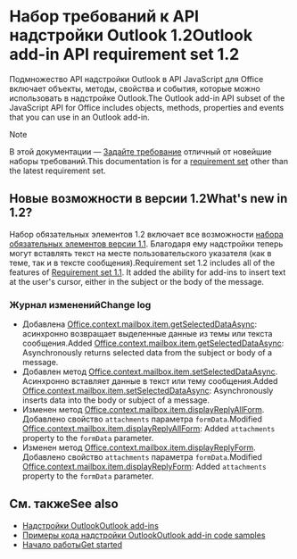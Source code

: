 # <a name="outlook-add-in-api-requirement-set-12"></a><span data-ttu-id="86968-101">Набор требований к API надстройки Outlook 1.2</span><span class="sxs-lookup"><span data-stu-id="86968-101">Outlook add-in API requirement set 1.2</span></span>

<span data-ttu-id="86968-102">Подмножество API надстройки Outlook в API JavaScript для Office включает объекты, методы, свойства и события, которые можно использовать в надстройке Outlook.</span><span class="sxs-lookup"><span data-stu-id="86968-102">The Outlook add-in API subset of the JavaScript API for Office includes objects, methods, properties and events that you can use in an Outlook add-in.</span></span>

> [!NOTE]
> <span data-ttu-id="86968-103">В этой документации — [Задайте требование](/javascript/office/requirement-sets/outlook-api-requirement-sets) отличный от новейшие наборы требований.</span><span class="sxs-lookup"><span data-stu-id="86968-103">This documentation is for a [requirement set](/javascript/office/requirement-sets/outlook-api-requirement-sets) other than the latest requirement set.</span></span> 

## <a name="whats-new-in-12"></a><span data-ttu-id="86968-104">Новые возможности в версии 1.2</span><span class="sxs-lookup"><span data-stu-id="86968-104">What's new in 1.2?</span></span>

<span data-ttu-id="86968-p101">Набор обязательных элементов 1.2 включает все возможности [набора обязательных элементов версии 1.1](../requirement-set-1.1/outlook-requirement-set-1.1.md). Благодаря ему надстройки теперь могут вставлять текст на месте пользовательского указателя (как в теме, так и в тексте сообщения).</span><span class="sxs-lookup"><span data-stu-id="86968-p101">Requirement set 1.2 includes all of the features of [Requirement set 1.1](../requirement-set-1.1/outlook-requirement-set-1.1.md). It added the ability for add-ins to insert text at the user's cursor, either in the subject or the body of the message.</span></span>

### <a name="change-log"></a><span data-ttu-id="86968-107">Журнал изменений</span><span class="sxs-lookup"><span data-stu-id="86968-107">Change log</span></span>

- <span data-ttu-id="86968-108">Добавлена [Office.context.mailbox.item.getSelectedDataAsync](office.context.mailbox.item.md#getselecteddataasynccoerciontype-options-callback--string): асинхронно возвращает выделенные данные из темы или текста сообщения.</span><span class="sxs-lookup"><span data-stu-id="86968-108">Added [Office.context.mailbox.item.getSelectedDataAsync](office.context.mailbox.item.md#getselecteddataasynccoerciontype-options-callback--string): Asynchronously returns selected data from the subject or body of a message.</span></span>
- <span data-ttu-id="86968-109">Добавлен метод [Office.context.mailbox.item.setSelectedDataAsync](office.context.mailbox.item.md#setselecteddataasyncdata-options-callback). Асинхронно вставляет данные в текст или тему сообщения.</span><span class="sxs-lookup"><span data-stu-id="86968-109">Added [Office.context.mailbox.item.setSelectedDataAsync](office.context.mailbox.item.md#setselecteddataasyncdata-options-callback): Asynchronously inserts data into the body or subject of a message.</span></span>
- <span data-ttu-id="86968-110">Изменен метод [Office.context.mailbox.item.displayReplyAllForm](office.context.mailbox.item.md#displayreplyallformformdata). Добавлено свойство `attachments` параметра `formData`.</span><span class="sxs-lookup"><span data-stu-id="86968-110">Modified [Office.context.mailbox.item.displayReplyAllForm](office.context.mailbox.item.md#displayreplyallformformdata): Added `attachments` property to the `formData` parameter.</span></span>
- <span data-ttu-id="86968-111">Изменен метод [Office.context.mailbox.item.displayReplyForm](office.context.mailbox.item.md#displayreplyformformdata). Добавлено свойство `attachments` параметра `formData`.</span><span class="sxs-lookup"><span data-stu-id="86968-111">Modified [Office.context.mailbox.item.displayReplyForm](office.context.mailbox.item.md#displayreplyformformdata): Added `attachments` property to the `formData` parameter.</span></span>

## <a name="see-also"></a><span data-ttu-id="86968-112">См. также</span><span class="sxs-lookup"><span data-stu-id="86968-112">See also</span></span>

- [<span data-ttu-id="86968-113">Надстройки Outlook</span><span class="sxs-lookup"><span data-stu-id="86968-113">Outlook add-ins</span></span>](https://docs.microsoft.com/outlook/add-ins/)
- [<span data-ttu-id="86968-114">Примеры кода надстройки Outlook</span><span class="sxs-lookup"><span data-stu-id="86968-114">Outlook add-in code samples</span></span>](https://developer.microsoft.com/outlook/gallery/?filterBy=Outlook,Samples,Add-ins)
- [<span data-ttu-id="86968-115">Начало работы</span><span class="sxs-lookup"><span data-stu-id="86968-115">Get started</span></span>](https://docs.microsoft.com/outlook/add-ins/quick-start)
